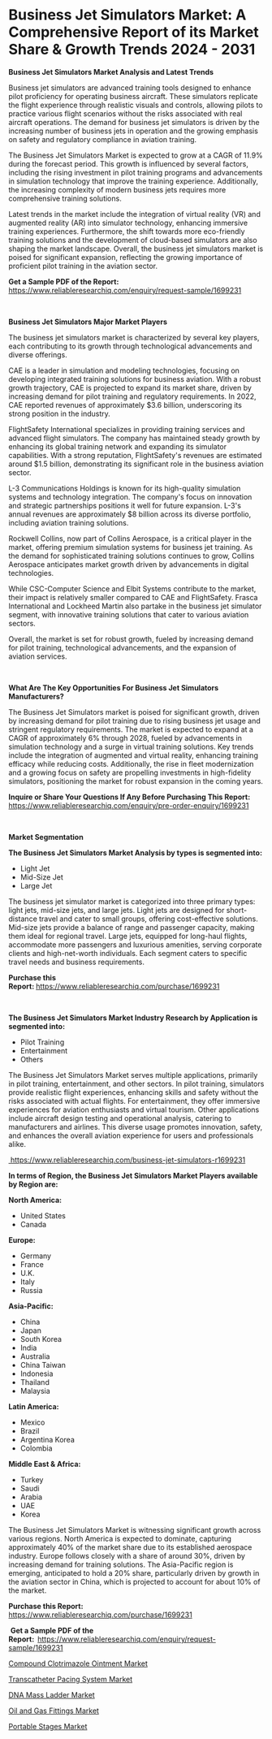 <p><h1>Business Jet Simulators Market: A Comprehensive Report of its Market Share & Growth Trends 2024 - 2031</h1></p><p><strong>Business Jet Simulators Market Analysis and Latest Trends</strong></p>
<p><p>Business jet simulators are advanced training tools designed to enhance pilot proficiency for operating business aircraft. These simulators replicate the flight experience through realistic visuals and controls, allowing pilots to practice various flight scenarios without the risks associated with real aircraft operations. The demand for business jet simulators is driven by the increasing number of business jets in operation and the growing emphasis on safety and regulatory compliance in aviation training.</p><p>The Business Jet Simulators Market is expected to grow at a CAGR of 11.9% during the forecast period. This growth is influenced by several factors, including the rising investment in pilot training programs and advancements in simulation technology that improve the training experience. Additionally, the increasing complexity of modern business jets requires more comprehensive training solutions.</p><p>Latest trends in the market include the integration of virtual reality (VR) and augmented reality (AR) into simulator technology, enhancing immersive training experiences. Furthermore, the shift towards more eco-friendly training solutions and the development of cloud-based simulators are also shaping the market landscape. Overall, the business jet simulators market is poised for significant expansion, reflecting the growing importance of proficient pilot training in the aviation sector.</p></p>
<p><strong>Get a Sample PDF of the Report:&nbsp;</strong> <a href="https://www.reliableresearchiq.com/enquiry/request-sample/1699231?utm_campaign=1745&utm_medium=2&utm_source=Github&utm_content=ia&utm_term=20102024&utm_id=business-jet-simulators">https://www.reliableresearchiq.com/enquiry/request-sample/1699231</a></p>
<p>&nbsp;</p>
<p><strong>Business Jet Simulators Major Market Players</strong></p>
<p><p>The business jet simulators market is characterized by several key players, each contributing to its growth through technological advancements and diverse offerings. </p><p>CAE is a leader in simulation and modeling technologies, focusing on developing integrated training solutions for business aviation. With a robust growth trajectory, CAE is projected to expand its market share, driven by increasing demand for pilot training and regulatory requirements. In 2022, CAE reported revenues of approximately $3.6 billion, underscoring its strong position in the industry.</p><p>FlightSafety International specializes in providing training services and advanced flight simulators. The company has maintained steady growth by enhancing its global training network and expanding its simulator capabilities. With a strong reputation, FlightSafety's revenues are estimated around $1.5 billion, demonstrating its significant role in the business aviation sector.</p><p>L-3 Communications Holdings is known for its high-quality simulation systems and technology integration. The company's focus on innovation and strategic partnerships positions it well for future expansion. L-3's annual revenues are approximately $8 billion across its diverse portfolio, including aviation training solutions.</p><p>Rockwell Collins, now part of Collins Aerospace, is a critical player in the market, offering premium simulation systems for business jet training. As the demand for sophisticated training solutions continues to grow, Collins Aerospace anticipates market growth driven by advancements in digital technologies.</p><p>While CSC-Computer Science and Elbit Systems contribute to the market, their impact is relatively smaller compared to CAE and FlightSafety. Frasca International and Lockheed Martin also partake in the business jet simulator segment, with innovative training solutions that cater to various aviation sectors.</p><p>Overall, the market is set for robust growth, fueled by increasing demand for pilot training, technological advancements, and the expansion of aviation services.</p></p>
<p>&nbsp;</p>
<p><strong>What Are The Key Opportunities For Business Jet Simulators Manufacturers?</strong></p>
<p><p>The Business Jet Simulators market is poised for significant growth, driven by increasing demand for pilot training due to rising business jet usage and stringent regulatory requirements. The market is expected to expand at a CAGR of approximately 6% through 2028, fueled by advancements in simulation technology and a surge in virtual training solutions. Key trends include the integration of augmented and virtual reality, enhancing training efficacy while reducing costs. Additionally, the rise in fleet modernization and a growing focus on safety are propelling investments in high-fidelity simulators, positioning the market for robust expansion in the coming years.</p></p>
<p><strong>Inquire or Share Your Questions If Any Before Purchasing This Report:</strong> <a href="https://www.reliableresearchiq.com/enquiry/pre-order-enquiry/1699231?utm_campaign=1745&utm_medium=2&utm_source=Github&utm_content=ia&utm_term=20102024&utm_id=business-jet-simulators">https://www.reliableresearchiq.com/enquiry/pre-order-enquiry/1699231</a></p>
<p>&nbsp;</p>
<p><strong>Market Segmentation</strong></p>
<p><strong>The Business Jet Simulators Market Analysis by types is segmented into:</strong></p>
<p><ul><li>Light Jet</li><li>Mid-Size Jet</li><li>Large Jet</li></ul></p>
<p><p>The business jet simulator market is categorized into three primary types: light jets, mid-size jets, and large jets. Light jets are designed for short-distance travel and cater to small groups, offering cost-effective solutions. Mid-size jets provide a balance of range and passenger capacity, making them ideal for regional travel. Large jets, equipped for long-haul flights, accommodate more passengers and luxurious amenities, serving corporate clients and high-net-worth individuals. Each segment caters to specific travel needs and business requirements.</p></p>
<p><strong>Purchase this Report:&nbsp;</strong><a href="https://www.reliableresearchiq.com/purchase/1699231?utm_campaign=1745&utm_medium=2&utm_source=Github&utm_content=ia&utm_term=20102024&utm_id=business-jet-simulators">https://www.reliableresearchiq.com/purchase/1699231</a></p>
<p>&nbsp;</p>
<p><strong>The Business Jet Simulators Market Industry Research by Application is segmented into:</strong></p>
<p><ul><li>Pilot Training</li><li>Entertainment</li><li>Others</li></ul></p>
<p><p>The Business Jet Simulators Market serves multiple applications, primarily in pilot training, entertainment, and other sectors. In pilot training, simulators provide realistic flight experiences, enhancing skills and safety without the risks associated with actual flights. For entertainment, they offer immersive experiences for aviation enthusiasts and virtual tourism. Other applications include aircraft design testing and operational analysis, catering to manufacturers and airlines. This diverse usage promotes innovation, safety, and enhances the overall aviation experience for users and professionals alike.</p></p>
<p><a href="https://www.reliableresearchiq.com/business-jet-simulators-r1699231?utm_campaign=1745&utm_medium=2&utm_source=Github&utm_content=ia&utm_term=20102024&utm_id=business-jet-simulators">&nbsp;https://www.reliableresearchiq.com/business-jet-simulators-r1699231</a></p>
<p><strong>In terms of Region, the Business Jet Simulators Market Players available by Region are:</strong></p>
<p>
    <p> <strong> North America: </strong>
        <ul>
            <li>United States</li>
            <li>Canada</li>
        </ul>
        </p> 
    <p> <strong> Europe: </strong>
        <ul>
            <li>Germany</li>
            <li>France</li>
            <li>U.K.</li>
            <li>Italy</li>
            <li>Russia</li>
        </ul>
        </p> 
    <p> <strong> Asia-Pacific: </strong>
        <ul>
            <li>China</li>
            <li>Japan</li>
            <li>South Korea</li>
            <li>India</li>
            <li>Australia</li>
            <li>China Taiwan</li>
            <li>Indonesia</li>
            <li>Thailand</li>
            <li>Malaysia</li>
        </ul>
        </p> 
    <p> <strong> Latin America: </strong>
        <ul>
            <li>Mexico</li>
            <li>Brazil</li>
            <li>Argentina Korea</li>
            <li>Colombia</li>
        </ul>
        </p> 
    <p> <strong> Middle East & Africa: </strong>
        <ul>
            <li>Turkey</li>
            <li>Saudi</li>
            <li>Arabia</li>
            <li>UAE</li>
            <li>Korea</li>
        </ul>
    </p>
    </p>
<p><p>The Business Jet Simulators Market is witnessing significant growth across various regions. North America is expected to dominate, capturing approximately 40% of the market share due to its established aerospace industry. Europe follows closely with a share of around 30%, driven by increasing demand for training solutions. The Asia-Pacific region is emerging, anticipated to hold a 20% share, particularly driven by growth in the aviation sector in China, which is projected to account for about 10% of the market.</p></p>
<p><strong>Purchase this Report: </strong><a href="https://www.reliableresearchiq.com/purchase/1699231?utm_campaign=1745&utm_medium=2&utm_source=Github&utm_content=ia&utm_term=20102024&utm_id=business-jet-simulators">https://www.reliableresearchiq.com/purchase/1699231</a></p>
<p>&nbsp;<strong>Get a Sample PDF of the Report:&nbsp;&nbsp;</strong><a href="https://www.reliableresearchiq.com/enquiry/request-sample/1699231?utm_campaign=1745&utm_medium=2&utm_source=Github&utm_content=ia&utm_term=20102024&utm_id=business-jet-simulators">https://www.reliableresearchiq.com/enquiry/request-sample/1699231</a></p>
<p><strong></strong></p>
<p><p><a href="https://github.com/AdeaKodra585/Market-Research-Report-List-1/blob/main/compound-clotrimazole-ointment-market.md?utm_campaign=1745&utm_medium=2&utm_source=Github&utm_content=ia&utm_term=20102024&utm_id=business-jet-simulators">Compound Clotrimazole Ointment Market</a></p><p><a href="https://www.linkedin.com/pulse/transcatheter-pacing-system-market-segmentation-in-depth-nwype?utm_campaign=1745&utm_medium=2&utm_source=Github&utm_content=ia&utm_term=20102024&utm_id=business-jet-simulators">Transcatheter Pacing System Market</a></p><p><a href="https://www.linkedin.com/pulse/opportunities-challenges-dna-mass-ladder-market-strategic-nak9e?utm_campaign=1745&utm_medium=2&utm_source=Github&utm_content=ia&utm_term=20102024&utm_id=business-jet-simulators">DNA Mass Ladder Market</a></p><p><a href="https://www.linkedin.com/pulse/emerging-trends-oil-gas-fittings-market-detailed-overview-applications-kstze?utm_campaign=1745&utm_medium=2&utm_source=Github&utm_content=ia&utm_term=20102024&utm_id=business-jet-simulators">Oil and Gas Fittings Market</a></p><p><a href="https://www.linkedin.com/pulse/portable-stages-market-essentials-key-players-demand-t3jhe?utm_campaign=1745&utm_medium=2&utm_source=Github&utm_content=ia&utm_term=20102024&utm_id=business-jet-simulators">Portable Stages Market</a></p></p>